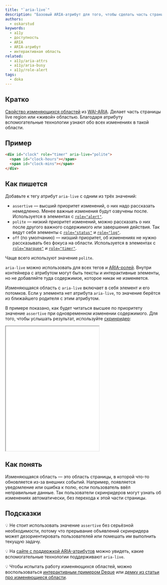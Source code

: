 ```yaml
---
title: "`aria-live`"
description: "Базовый ARIA-атрибут для того, чтобы сделать часть страницы «живой» областью."
authors:
  - oskarstud
keywords:
  - a11y
  - доступность
  - ARIA
  - ARIA-атрибут
  - интерактивная область
related:
  - a11y/aria-attrs
  - a11y/aria-busy
  - a11y/role-alert
tags:
  - doka
---
```


## Кратко

[Свойство изменяющихся областей](/a11y/aria-attrs/#atributy-izmenyayushchihsya-oblastey) из [WAI-ARIA](/a11y/aria-intro/#specifikaciya). Делает часть страницы live region или «живой» областью. Благодаря атрибуту вспомогательные технологии узнают обо всех изменениях в такой области.

## Пример

```html
<div id="clock" role="timer" aria-live="polite">
  <span id="clock-hours"></span>
  <span id="clock-mins"></span>
</div>
```

## Как пишется

Добавьте к тегу атрибут `aria-live` с одним из трёх значений:

- `assertive` — высший приоритет изменений, о них надо рассказать немедленно. Менее важные изменения будут озвучены после. Используется в элементах с [`role="alert"`](/a11y/role-alert/).
- `polite` — низкий приоритет изменений, можно рассказать о них после другого важного содержимого или завершения действия. Так ведут себя элементы с [`role="status"`](/a11y/role-status/) и [`role="log"`](/a11y/role-log/).
- `off` (по умолчанию) — низший приоритет, об изменениях не нужно рассказывать без фокуса на области. Используется в элементах с [`role="marquee"`](/a11y/role-marquee/) и [`role="timer"`](/a11y/role-timer/).

Чаще всего используют значение `polite`.

`aria-live` можно использовать для всех тегов и [ARIA-ролей](/a11y/aria-roles/). Внутри контейнера с атрибутом могут быть тексты и интерактивные элементы, но не добавляйте туда содержимое, которое никак не изменяется.

Изменяющаяся область с `aria-live` включает в себя элемент и его потомков. Если у элемента нет атрибута `aria-live`, то значение берётся из ближайшего родителя с этим атрибутом.

В примере показано, как будет читаться высшее по приоритету значение `assertive` при одновременном изменении содержимого. Для того, чтобы услышать результат, используйте [скринридер](/a11y/screenreaders/):

<iframe title="Как работают значения polite, assertive, off" src="demos/assertive-more-important/" height="400"></iframe>

## Как понять

Изменяющаяся область — это область страницы, в которой что-то обновляется из-за внешних событий. Например, появляется уведомление или ошибка к полю, если пользователь ввёл неправильные данные. Так пользователи скринридеров могут узнать об изменениях автоматически, без перехода к этой части страницы.

## Подсказки

💡 Не стоит использовать значение `assertive` без серьёзной необходимости, потому что прерывание объявлений скринридера может дезориентировать пользователей или помешать им выполнить текущую задачу.

💡 На [сайте с поддержкой ARIA-атрибутов](https://a11ysupport.io/) можно увидеть, какие вспомогательные технологии поддерживают `aria-live`.

💡 Чтобы испытать работу изменяющихся областей, можно воспользоваться [интерактивным примером Deque](https://dequeuniversity.com/library/aria/liveregion-playground) или [демку из статьи про изменяющиеся области](/a11y/live-region/#pesochnica).
